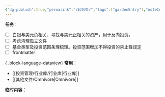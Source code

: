 ```yaml
---
{"dg-publish":true,"permalink":"/起始页/","tags":["gardenEntry"],"noteIcon":""}
---
```





**任务**：
- [ ] 白银与美元负相关，寻找与美元正相关的资产，用于反向投资。
- [ ] 考虑清理孤立文件
- [ ] 基金类型及投资范围条理梳理。投资范围增加不得投资的禁止性规定
- [ ] frontmatter

{ .block-language-dataview}
**常用**：
- [[投资管理/行业库/行业库\|行业库]]
- [[其他文件/Omnivore\|Omnivore]]

**临时内容**：
